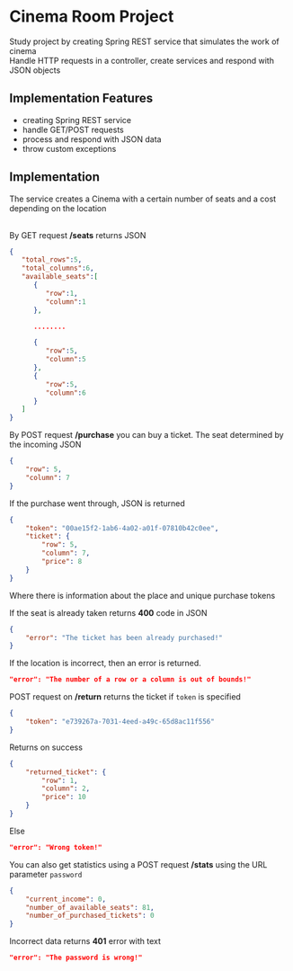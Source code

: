 # Cinema Room Project
Study project by creating Spring REST service that simulates the work of cinema<br>
Handle HTTP requests in a controller, create services and respond with JSON objects

## Implementation Features
- creating Spring REST service
- handle GET/POST requests
- process and respond with JSON data
- throw custom exceptions

## Implementation
The service creates a Cinema with a certain number of seats and a cost depending on the location <br><br>

By GET request <b>/seats</b> returns JSON
```JSON
{
   "total_rows":5,
   "total_columns":6,
   "available_seats":[
      {
         "row":1,
         "column":1
      },

      ........

      {
         "row":5,
         "column":5
      },
      {
         "row":5,
         "column":6
      }
   ]
}
```

By POST request <b>/purchase</b> you can buy a ticket. The seat determined by the incoming JSON
```JSON
{
    "row": 5,
    "column": 7
}
```

If the purchase went through, JSON is returned
```JSON
{
    "token": "00ae15f2-1ab6-4a02-a01f-07810b42c0ee",
    "ticket": {
        "row": 5,
        "column": 7,
        "price": 8
    }
}
```
Where there is information about the place and unique purchase tokens <br>

If the seat is already taken returns <b>400</b> code in JSON
```JSON
{
    "error": "The ticket has been already purchased!"
}
```
If the location is incorrect, then an error is returned.
```JSON
"error": "The number of a row or a column is out of bounds!"
```

POST request on <b>/return</b> returns the ticket if `token` is specified
```JSON
{
    "token": "e739267a-7031-4eed-a49c-65d8ac11f556"
}
```
Returns on success
```JSON
{
    "returned_ticket": {
        "row": 1,
        "column": 2,
        "price": 10
    }
}
```
Else
```JSON
"error": "Wrong token!"
```

You can also get statistics using a POST request <b>/stats</b> using the URL parameter `password`
```JSON
{
    "current_income": 0,
    "number_of_available_seats": 81,
    "number_of_purchased_tickets": 0
}
```
Incorrect data returns <b>401</b> error with text
```JSON
"error": "The password is wrong!"
```
